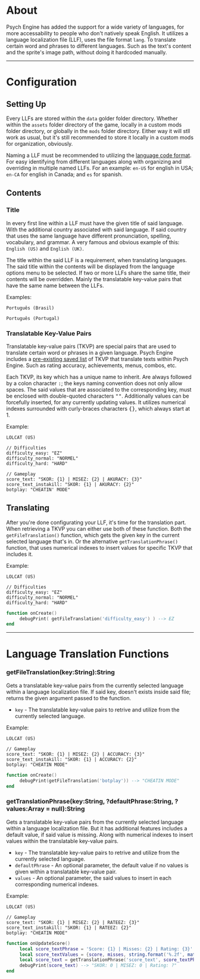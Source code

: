 # About
Psych Engine has added the support for a wide variety of languages, for more accessability to people who don't natively speak English. It utilizes a language localization file (LLF), uses the file format `lang`. To translate certain word and phrases to different languages.  Such as the text's content and the sprite's image path, without doing it hardcoded manually.

***

# Configuration
## Setting Up
Every LLFs are stored within the `data` golder folder directory. Whether within the `assets` folder directory of the game, locally in a custom mods folder directory, or globally in the `mods` folder directory. Either way it will stll work as usual, but it's still recommended to store it locally in a custom mods for organization, obviously.

Naming a LLF must be recommended to utilizing the [language code format](http://www.lingoes.net/en/translator/langcode.htm). For easy identifying from different languages along with organizing and overriding in multiple named LLFs. For an example: `en-US` for english in USA; `en-CA` for english in Canada; and `es` for spanish.

## Contents
### Title
In every first line within a LLF must have the given title of said language. With the additional country associated with said language. If said country that uses the same language have different pronunciation, spelling, vocabulary, and grammar. A very famous and obvious example of this: `English (US)` and `English (UK)`.

The title within the said LLF is a requirement, when translating languages. The said title within the contents will be displayed from the language options menu to be selected. If two or more LLFs share the same title, their contents will be overridden. Mainly the translatable key-value pairs that have the same name between the LLFs.

Examples:
```lang
Português (Brasil)
```
```lang
Português (Portugal)
```

### Translatable Key-Value Pairs
Translatable key-value pairs (TKVP) are special pairs that are used to translate certain word or phrases in a given language. Psych Engine includes a [pre-existing saved list](https://github.com/ShadowMario/FNF-PsychEngine/blob/main/assets/translations/shared/data/pt-BR.lang) of TKVP that translate texts within Psych Engine. Such as rating accuracy, achievements, menus, combos, etc.

Each TKVP, its key which has a unique name to inherit. Are always followed by a colon character <kbd>:</kbd>; the keys naming convention does not only allow spaces. The said values that are associated to the corresponding key, must be enclosed with double-quoted characters <kbd>""</kbd>. Additionally values can be forcefully inserted, for any currently updating values. It utilizes numerical indexes surrounded with curly-braces characters <kbd>{}</kbd>, which always start at $1$.

Example:
```lang
LOLCAT (US)

// Difficulties
difficulty_easy: "EZ"
difficulty_normal: "NORMEL"
difficulty_hard: "HARD"

// Gameplay
score_text: "SKOR: {1} | MISEZ: {2} | AKURACY: {3}"
score_text_instakill: "SKOR: {1} | AKURACY: {2}"
botplay: "CHEATIN' MODE"
```

## Translating
After you're done configurating your LLF, it's time for the translation part. When retrieving a TKVP you can either use both of these function. Both the `getFileTranslation()` function, which gets the given key in the current selected language that's in. Or the alternative `getTranslationPhrase()` function, that uses numerical indexes to insert values for specific TKVP that includes it.

Example:
```lang
LOLCAT (US)

// Difficulties
difficulty_easy: "EZ"
difficulty_normal: "NORMEL"
difficulty_hard: "HARD"
```
```lua
function onCreate()
     debugPrint( getFileTranslation('difficulty_easy') ) --> EZ
end
```


***

# Language Translation Functions
### getFileTranslation(key:String):String
Gets a translatable key-value pairs from the currently selected language within a language localization file. If said key, doesn't exists inside said file; returns the given argument passed to the function.

- `key` - The translatable key-value pairs to retrive and utilize from the currently selected language.

Example:
```lang
LOLCAT (US)

// Gameplay
score_text: "SKOR: {1} | MISEZ: {2} | ACCURACY: {3}"
score_text_instakill: "SKOR: {1} | ACCURACY: {2}"
botplay: "CHEATIN MODE"
```
```lua
function onCreate()
     debugPrint(getFileTranslation('botplay')) --> "CHEATIN MODE"
end
```

### getTranslationPhrase(key:String, ?defaultPhrase:String, ?values:Array<Dynamic> = null):String
Gets a translatable key-value pairs from the currently selected language within a language localization file. But it has additional features includes a default value, if said value is missing. Along with numerical indexes to insert values within the translatable key-value pairs.

- `key` - The translatable key-value pairs to retrive and utilize from the currently selected language.
- `defaultPhrase` - An optional parameter, the default value if no values is given within a translatable key-value pair.
- `values` - An optional parameter, the said values to insert in each corresponding numerical indexes.

Example:
```lang
LOLCAT (US)

// Gameplay
score_text: "SKOR: {1} | MISEZ: {2} | RATEEZ: {3}"
score_text_instakill: "SKOR: {1} | RATEEZ: {2}"
botplay: "CHEATIN MODE"
```
```lua
function onUpdateScore()
     local score_textPhrase = 'Score: {1} | Misses: {2} | Rating: {3}'
     local score_textValues = {score, misses, string.format('%.2f', math.floor(rating * 100))}
     local score_text = getTranslationPhrase('score_text', score_textPhrase, score_textValues)
     debugPrint(score_text) --> "SKOR: 0 | MISEZ: 0 | Rating: ?"
end
```